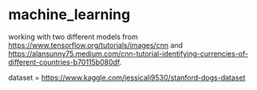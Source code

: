 # machine_learning
working with two different models from https://www.tensorflow.org/tutorials/images/cnn and https://alansunny75.medium.com/cnn-tutorial-identifying-currencies-of-different-countries-b70115b080df.

dataset = https://www.kaggle.com/jessicali9530/stanford-dogs-dataset
